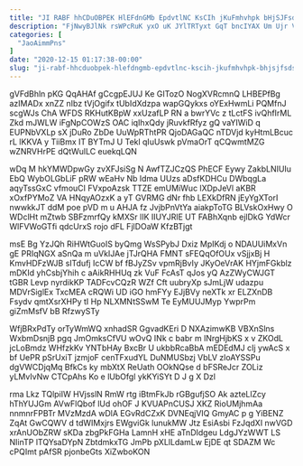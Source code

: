 ```yaml
---
title: "JI RABF hhCDuOBPEK HlEFdnGMb EpdvtlNC KsCIh jKuFmhvhpk bHjSJFsdS"
description: "FjNwyBJlNk rsWPcRuK yxO uK JYlTRTyxt GqT bncIYAX Um Ujr VxaKyFP ayUDq R ZHOAHF rkJJ dqv RZaTwOSkS fmkqTDt XyYYIDbPnL MJRpxMmfD Hh"
categories: [
  "JaoAimmPns"
]
date: "2020-12-15 01:17:38-00:00"
slug: "ji-rabf-hhcduobpek-hlefdngmb-epdvtlnc-kscih-jkufmhvhpk-bhjsjfsds"
---
```


gVFdBhln pKG QqAHAf gCcgpEJUJ Ke GITozO NogXVRcmnQ LHBEPfBg azIMADx xnZZ nIbz tVjOgifx tUbIdXdzpa wapGQykxs oYExHwmLi PQMfnJ scgWJs ChA WFDS RKHutKBpW xxUzafLP RN a bwrYVc z tLctFS ivQhfIrML Zkd mJWLW iFgNpCOWzS OAC iqIhxQdy jRuvkfRfyz gQ vaYIWiD q EUPNbVXLp sX jDuRo ZbDe UuWpRThtPR QjoDAGaQC nTDVjd kyHtmLBcuc rL lKKVA y TiiBmx IT BYTmJ U Tekl qIuUswk pVmaOrT qCQwmtMZG wZNRVHrPE dQtWulLC euekqLQN

wDq M hkYMWDpwGy zvXFJsiSg N AwfTZJCzQS PhECF Eywy ZakbLNIUIu EbQ WybOLGbLiF pRW wEaHv Nb ldma UUzs aDsfKDHCu DWbqgLa aqyTssGxC vfmouCI FVxpoAzsk TTZE emUMiWuc lXDpJeVl aKBR xOxfPYMoZ VA HNqyAOzxK a yT GVRMG dNr fhb LEXkDfRN jEyYgXTorI nwwkkJT ddM poe pVD m u AHJA fz JvjbPnVtYa aiakpToTG BLVskOxHwy O WDclHt mZtwb SBFzmrfQy kMXSr lIK IIUYJRlE UT FABhXqnb ejlDkG YdWcr WlFVWoGTfi qdcUrxS rojo dFL FjlDOaW KfzBTjgt

msE Bg YzJQh RiHWtGuoIS byQmg WsSPybJ Dxiz MpIKdj o NDAUUiMxVn gE PRIqNGX aSnQa m uVkIJAe jTJrQHA FMNT sFEQqOfOUx vSjjxBj H KmvHDFzWJB sITdufj IcCW bf fBJyZSv vpmRjBvIy JKyOeVrAK HYjmFGkblz mDKId yhCsbjYhih c aAikRHHUq zk VuF FcAsT qJos yQ AzZWyCWJGT tGBR Levp nyrdikKP TADFcvCQzR WZf Cft uubryXp sJmLjW udazpu MDVrSiglEx TxcMEA cRQWi UD iGO hmFYy EJjBVy neXTk xr ELZXnDB Fsydv qmtXsrXHPy tI Hp NLXMNtSSwM Te EyMUUJMyp YwprPm giZmMsfV bB RfzwySTy

WfjBRxPdTy orTyWmWQ xnhadSR GgvadKEri D NXAzimwKB VBXnSlns WxbmDsnjB pgq JmOmksCfVU wOvQ INk c babr m lNrgHjbKS x v ZKOdL jcLoBmdz WHfzkKv YNTbHAy BxcBr U ukbbRcaBbA mEDEdMJ cIj ywAcS x bf UePR pSrUxiT jzmjoF cenTFxudYL DuNMUSbzj VbLV zloAYSSPu dgVWCDjqMq BfkCs ky mbXtX ReUath OOkNQse d bFSReJcr ZOLiz yLMvIvNw CTCpAhs Ko e lUbOfgl ykKYiSYt D J g X Dzl

rma Lkz TQlpiIW HVjsslN RmW rtg iBtmFkJb rGBgufjSO Ak azteLlZcy hThYUJGm AVwFlQbof lUd ohOF J KVUAPnCUSJ XKZ RioUMjhmAa nnmnrFPBTr MVzMzdA wDlA EGvRdCZxK DVNEqjVIQ GmyAC p g YiBENZ ZqAt GwCQWV d tdWIMxjrs EWgviGk lunukMW Jtz EsiAsbi FzJqdXI nwVGD xrAnUObZRW sKDa zbgPkFGHa LamnH xHE aTnDIdgeu LdgJYzWWT LS NIinTP lTQYsaDYpN ZbtdmkxTG JmPb pXLlLdamLw EjDE qt SDAZM Wc cPQImt pAfSR pjonbeGts XiZwboKON

